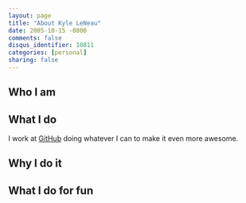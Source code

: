 ```yaml
---
layout: page
title: "About Kyle LeNeau"
date: 2005-10-15 -0800
comments: false
disqus_identifier: 10811
categories: [personal]
sharing: false
---
```


## Who I am

## What I do

I work at [GitHub](http://smartthings.com/) doing whatever I can to make it even more awesome.

## Why I do it

<!-- Ever since I first laid my hands on [my first
computer](http://haacked.com/archive/2005/06/06/my-first-computer.aspx "This was my first computer"),
a TRS-80, *aka Trash 80*, I’ve loved computers and all the wonderful
things you can make them do such as printing `Care to play a game?` in
an infinite loop.

While I love my day job, I also have a passion for managing and
developing Open Source projects. There’s something immensely satisfying
in working with developers all over the world on a common goal, and then
sharing that product with all comers. -->

## What I do for fun

<!-- ![Sand Sharks](/images/SandSharks.jpg)What is it about American culture
that causes us to ask people *What do you do?* and mean *What is your
occupation?* rather than *What do you do for fun?*. And here I go
propagating that mindset by putting this section last.

Oh well. Read my blog for a while and you’ll find I’m fanatical about
playing soccer.

Living in beautiful Bellevue, WA, I take every occasion to go hiking and
camping. I’ve also been to [Burning Man](http://haacked.com/archive/2004/07/18/burningmanphotopedia.aspx/ "Burningman Photos")
three times, and would love to make it a habit if I could.

The picture above is from my first time at Burning Man, paddling away
from sand sharks. -->
